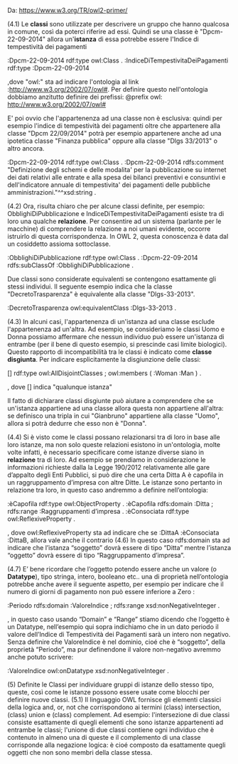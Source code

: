 Da: https://www.w3.org/TR/owl2-primer/

(4.1) Le **classi** sono utilizzate per descrivere un gruppo che hanno qualcosa in comune, così da poterci riferire ad essi. 
Quindi se una classe è "Dpcm-22-09-2014" allora un'**istanza** di essa potrebbe essere l'Indice di tempestività dei pagamenti

 :Dpcm-22-09-2014  rdf:type owl:Class .
 :IndiceDiTempestivitaDeiPagamenti rdf:type :Dpcm-22-09-2014

 ,dove "owl:" sta ad indicare l'ontologia al link :http://www.w3.org/2002/07/owl#. Per definire questo nell'ontologia
 dobbiamo anzitutto definire dei prefissi: @prefix owl: <http://www.w3.org/2002/07/owl#>

E' poi ovvio che l'appartenenza ad una classe non è esclusiva: quindi per esempio l'indice di tempestività dei pagamenti 
oltre che appartenere alla classe "Dpcm 22/09/2014" potrà per esempio appartenere 
anche ad una ipotetica classe "Finanza pubblica" oppure alla classe "Dlgs 33/2013" o altro ancora.

:Dpcm-22-09-2014  rdf:type owl:Class .
:Dpcm-22-09-2014  rdfs:comment "Definizione degli schemi e delle modalita' per la pubblicazione su internet dei dati relativi alle entrate e alla spesa dei bilanci preventivi e consuntivi e dell'indicatore annuale di tempestivita' dei pagamenti delle pubbliche amministrazioni."^^xsd:string .

(4.2) Ora, risulta chiaro che per alcune classi definite, per esempio: ObblighiDiPubblicazione e IndiceDiTempestivitaDeiPagamenti esiste tra di loro una qualche **relazione**. Per consentire ad un sistema (parlante per le macchine) di comprendere la relazione a noi umani evidente, occorre istruirlo di questa corrispondenza. In OWL 2, questa conoscenza è data dal un cosiddetto assioma sottoclasse.

  :ObblighiDiPubblicazione  rdf:type owl:Class .
 :Dpcm-22-09-2014 rdfs:subClassOf :ObblighiDiPubblicazione .

 Due classi sono considerate equivalenti se contengono esattamente gli stessi individui. 
 Il seguente esempio indica che la classe "DecretoTrasparenza" è equivalente alla classe "Dlgs-33-2013".
 
 :DecretoTrasparenza owl:equivalentClass :Dlgs-33-2013 .

(4.3) In alcuni casi, l'appartenenza di un'istanza ad una classe esclude l'appartenenza ad un'altra.
Ad esempio, se consideriamo le classi Uomo e Donna possiamo affermare che nessun individuo può essere un'istanza di entrambe
(per il bene di questo esempio, si prescinde casi limite biologici). Questo rapporto di incompatibilità tra le classi è indicato come
 **classe disgiunta**. Per indicare esplicitamente la disgiunzione delle classi:
 
 []  rdf:type     owl:AllDisjointClasses ;
     owl:members  ( :Woman  :Man ) .
     
 , dove [] indica "qualunque istanza"
 
Il fatto di dichiarare classi disgiunte può aiutare a comprendere che se un'istanza appartiene ad una classe allora questa non appartiene all'altra: se definisco una tripla in cui "Gianbruno" appartiene alla classe "Uomo", allora si potrà dedurre che esso non è "Donna".

(4.4) Si è visto come le classi possano relazionarsi tra di loro in base alle loro istanze, ma non solo queste relazioni esistono in un'ontologia, molte volte infatti, è necessario specificare come istanze diverse siano in **relazione** tra di loro.
Ad esempio se prendiamo in considerazione le informazioni richieste dalla la Legge 190/2012 relativamente alle gare d’appalto degli Enti Pubblici, si può dire che una certa Ditta A è capofila in un raggruppamento d’impresa con altre Ditte. Le istanze sono pertanto in relazione tra loro, in questo caso andremmo a definire nell’ontologia:

:èCapofila rdf:type owl:ObjectProperty .
:èCapofila rdfs:domain      :Ditta ;
           rdfs:range       :Raggruppamenti d’impresa .
:èConsociata  rdf:type  owl:ReflexiveProperty .

, dove owl:ReflexiveProperty sta ad indicare che se :DittaA :èConsociata :DittaB, allora vale anche il contrario
(4.6) In questo caso rdfs:domain sta ad indicare che l’istanza “soggetto” dovrà essere di tipo “Ditta” mentre l’istanza “oggetto” dovrà essere di tipo “Raggruppamento d’impresa”.

(4.7) E’ bene ricordare che l’oggetto potendo essere anche un valore (o **Datatype**), tipo stringa, intero, booleano etc.. una di proprietà nell’ontologia potrebbe anche avere il seguente aspetto, per esempio per indicare che il numero di giorni di pagamento non può essere inferiore a Zero :

:Periodo  rdfs:domain  :ValoreIndice ;
          rdfs:range   xsd:nonNegativeInteger .

, in questo caso usando “Domain” e “Range” stiamo dicendo che l’oggetto è un Datatype, nell’esempio qui sopra indichiamo che in un dato periodo il valore dell’Indice di Tempestività dei Pagamenti sarà un intero non negativo.
Senza definire che ValoreIndice è nel dominio, cioé che è “soggetto”, della proprietà “Periodo”, ma pur definendone il valore non-negativo avremmo anche potuto scrivere:

 :ValoreIndice  owl:onDatatype  xsd:nonNegativeInteger .


(5) Definite le Classi per individuare gruppi di istanze dello stesso tipo, queste, così come le istanze possono essere usate come blocchi per definire nuove classi.
(5.1) Il linguaggio OWL fornisce gli elementi classici della logica and, or, not che corrispondono ai termini (class) intersection, (class) union e (class) complement.
Ad esempio: l'intersezione di due classi consiste esattamente di quegli elementi che sono istanze appartenenti ad entrambe le classi; l'unione di due classi contiene ogni individuo che è contenuto in almeno una di queste e il complemento di una classe corrisponde alla negazione logica: è cioé composto da esattamente quegli oggetti che non sono membri della classe stessa.
